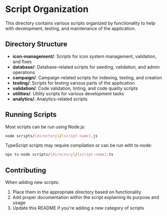 # Script Organization

This directory contains various scripts organized by functionality to help with development, testing, and maintenance of the application.

## Directory Structure

- **icon-management/**: Scripts for icon system management, validation, and fixes
- **database/**: Database-related scripts for seeding, validation, and admin operations
- **campaign/**: Campaign-related scripts for indexing, testing, and creation
- **testing/**: Scripts for testing various parts of the application
- **validation/**: Code validation, linting, and code quality scripts
- **utilities/**: Utility scripts for various development tasks
- **analytics/**: Analytics-related scripts

## Running Scripts

Most scripts can be run using Node.js:

```bash
node scripts/[directory]/[script-name].js
```

TypeScript scripts may require compilation or can be run with ts-node:

```bash
npx ts-node scripts/[directory]/[script-name].ts
```

## Contributing

When adding new scripts:
1. Place them in the appropriate directory based on functionality
2. Add proper documentation within the script explaining its purpose and usage
3. Update this README if you're adding a new category of scripts 